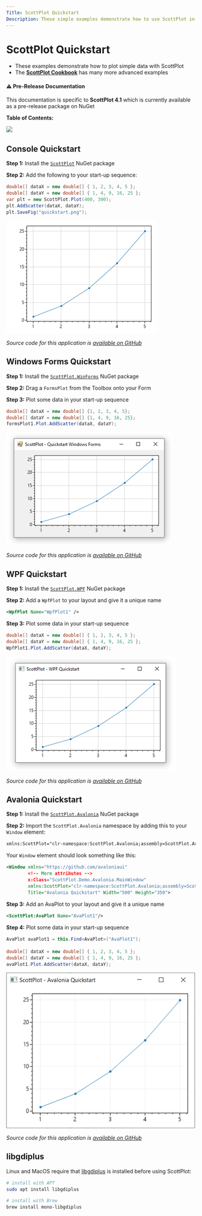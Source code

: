 ```yaml
---
Title: ScottPlot Quickstart
Description: These simple examples demonstrate how to use ScottPlot in the console, WinForms, WPF, or Avalonia
---
```


# ScottPlot Quickstart

* These examples demonstrate how to plot simple data with ScottPlot
* The **[ScottPlot Cookbook](http://swharden.com/scottplot/cookbook)** has many more advanced examples

<div class="alert alert-warning" role="alert">
  <h4 class="alert-heading">⚠️ Pre-Release Documentation</h4>
  This documentation is specific to <strong>ScottPlot 4.1</strong> which is currently available as a pre-release package on NuGet
</div>

**Table of Contents:**

![](TOC)

## Console Quickstart

**Step 1:** Install the [`ScottPlot`](https://www.nuget.org/packages/ScottPlot) NuGet package

**Step 2:** Add the following to your start-up sequence:

```cs
double[] dataX = new double[] { 1, 2, 3, 4, 5 };
double[] dataY = new double[] { 1, 4, 9, 16, 25 };
var plt = new ScottPlot.Plot(400, 300);
plt.AddScatter(dataX, dataY);
plt.SaveFig("quickstart.png");
```

![](src/quickstart-console/screenshot.png)

_Source code for this application is [available on GitHub](https://github.com/ScottPlot/Website/tree/main/src/quickstart/src/quickstart-console)_

## Windows Forms Quickstart

**Step 1:** Install the [`ScottPlot.WinForms`](https://www.nuget.org/packages/ScottPlot.WinForms) NuGet package

**Step 2:** Drag a `FormsPlot` from the Toolbox onto your Form

**Step 3:** Plot some data in your start-up sequence

```cs
double[] dataX = new double[] {1, 2, 3, 4, 5};
double[] dataY = new double[] {1, 4, 9, 16, 25};
formsPlot1.Plot.AddScatter(dataX, dataY);
```

![](src/quickstart-winforms/screenshot.png)

_Source code for this application is [available on GitHub](https://github.com/ScottPlot/Website/tree/main/src/quickstart/src/quickstart-winforms)_

## WPF Quickstart

**Step 1:** Install the [`ScottPlot.WPF`](https://www.nuget.org/packages/ScottPlot.WPF) NuGet package

**Step 2:** Add a `WpfPlot` to your layout and give it a unique name
```xml
<WpfPlot Name="WpfPlot1" />
```

**Step 3:** Plot some data in your start-up sequence

```cs
double[] dataX = new double[] { 1, 2, 3, 4, 5 };
double[] dataY = new double[] { 1, 4, 9, 16, 25 };
WpfPlot1.Plot.AddScatter(dataX, dataY);
```

![](src/quickstart-wpf/screenshot.png)

_Source code for this application is [available on GitHub](https://github.com/ScottPlot/Website/tree/main/src/quickstart/src/quickstart-wpf)_

## Avalonia Quickstart

**Step 1:** Install the [`ScottPlot.Avalonia`](https://www.nuget.org/packages/ScottPlot.Avalonia) NuGet package

**Step 2:** Import the `ScottPlot.Avalonia` namespace by adding this to your `Window` element:
```xml
xmlns:ScottPlot="clr-namespace:ScottPlot.Avalonia;assembly=ScottPlot.Avalonia"
```

Your `Window` element should look something like this:

```xml
<Window xmlns="https://github.com/avaloniaui"
        <!-- More attributes -->
        x:Class="ScottPlot.Demo.Avalonia.MainWindow"
        xmlns:ScottPlot="clr-namespace:ScottPlot.Avalonia;assembly=ScottPlot.Avalonia"
        Title="Avalonia Quickstart" Width="500" Height="350">
```


**Step 3:** Add an AvaPlot to your layout and give it a unique name
```xml
<ScottPlot:AvaPlot Name="AvaPlot1"/>
```

**Step 4:** Plot some data in your start-up sequence

```cs
AvaPlot avaPlot1 = this.Find<AvaPlot>("AvaPlot1");

double[] dataX = new double[] { 1, 2, 3, 4, 5 };
double[] dataY = new double[] { 1, 4, 9, 16, 25 };
avaPlot1.Plot.AddScatter(dataX, dataY);
```

![](src/quickstart-avalonia/screenshot.png)

_Source code for this application is [available on GitHub](https://github.com/ScottPlot/Website/tree/main/src/quickstart/src/quickstart-avalonia)_


## libgdiplus

Linux and MacOS require that [libgdiplus](https://www.mono-project.com/docs/gui/libgdiplus) is installed before using ScottPlot:

```sh
# install with APT
sudo apt install libgdiplus
```

```sh
# install with Brew
brew install mono-libgdiplus
```
